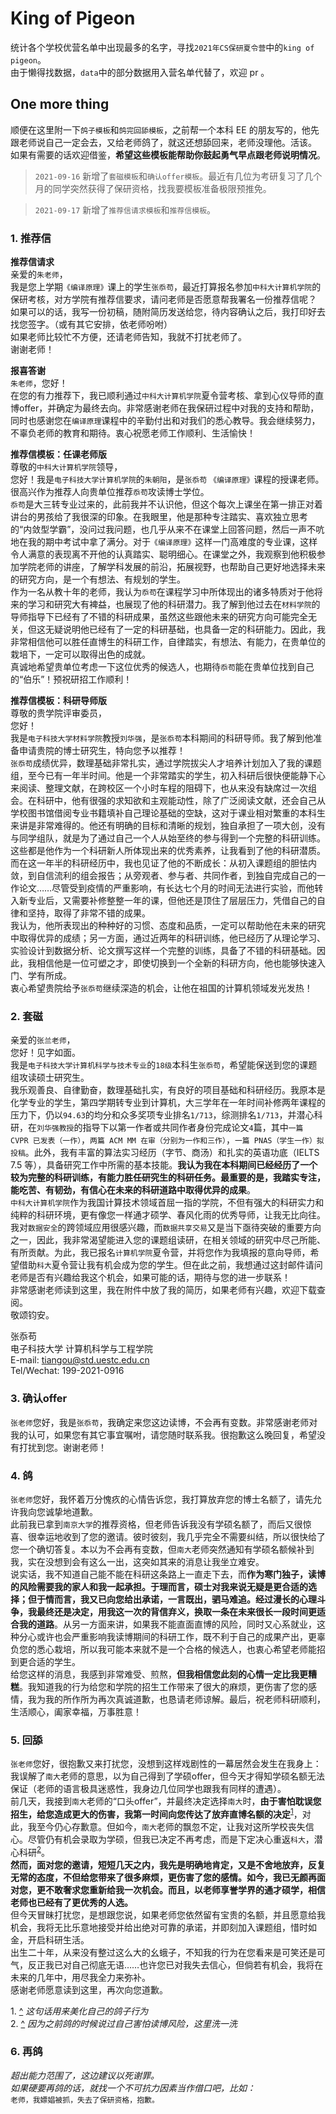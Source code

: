 # King of Pigeon

统计各个学校优营名单中出现最多的名字，寻找`2021年CS保研夏令营`中的`king of pigeon`。  
由于懒得找数据，`data`中的部分数据用入营名单代替了，欢迎 pr 。  

## One more thing

顺便在这里附一下`鸽子模板`和`鸽完回舔模板`，之前帮一个本科 EE 的朋友写的，他先跟老师说自己一定会去，又给老师鸽了，就这还想舔回来，老师没理他。活该。  
如果有需要的话欢迎借鉴，**希望这些模板能帮助你鼓起勇气早点跟老师说明情况**。  
> `2021-09-16` 新增了`套磁模板`和`确认offer模板`。最近有几位为考研复习了几个月的同学突然获得了保研资格，找我要模板准备极限预推免。  

> `2021-09-17` 新增了`推荐信请求模板`和`推荐信模板`。  

### 1. 推荐信

**推荐信请求**  
亲爱的`朱老师`，  
我是您上学期`《编译原理》`课上的学生`张忝苟`，最近打算报名参加`中科大计算机学院`的保研考核，对方学院有推荐信要求，请问老师是否愿意帮我署名一份推荐信呢？  
如果可以的话，我写一份初稿，随附简历发送给您，待内容确认之后，我打印好去找您签字。（或有其它安排，依老师吩咐）  
如果老师比较忙不方便，还请老师告知，我就不打扰老师了。  
谢谢老师！  

**报喜答谢**  
`朱老师`，您好！  
在您的有力推荐下，我已顺利通过`中科大计算机学院`夏令营考核、拿到心仪导师的直博offer，并确定为最终去向。非常感谢老师在我保研过程中对我的支持和帮助，同时也感谢您在`编译原理`课程中的辛勤付出和对我们的悉心教导。我会继续努力，不辜负老师的教育和期待。衷心祝愿老师工作顺利、生活愉快！  

**推荐信模板：任课老师版**  
尊敬的`中科大计算机学院`领导，  
您好！我是`电子科技大学计算机学院`的`朱朝阳`，是`张忝苟` `《编译原理》`课程的授课老师。很高兴作为推荐人向贵单位推荐`忝苟`攻读博士学位。  
`忝苟`是大三转专业过来的，此前我并不认识他，但这个每次上课坐在第一排正对着讲台的男孩给了我很深的印象。在我眼里，他是那种专注踏实、喜欢独立思考的“内敛型学霸”，没问过我问题，也几乎从来不在课堂上回答问题，然后一声不吭地在我的期中考试中拿了满分。对于`《编译原理》`这样一门高难度的专业课，这样令人满意的表现离不开他的认真踏实、聪明细心。在课堂之外，我观察到他积极参加学院老师的讲座，了解学科发展的前沿，拓展视野，也帮助自己更好地选择未来的研究方向，是一个有想法、有规划的学生。  
作为一名从教十年的老师，我认为`忝苟`在课程学习中所体现出的诸多特质对于他将来的学习和研究大有裨益，也展现了他的科研潜力。我了解到他过去在`材料学院`的导师指导下已经有了不错的科研成果，虽然这些跟他未来的研究方向可能完全无关，但这无疑说明他已经有了一定的科研基础，也具备一定的科研能力。因此，我非常相信他可以胜任直博生的科研工作，自律踏实，有想法、有能力，在贵单位的栽培下，一定可以取得出色的成就。  
真诚地希望贵单位考虑一下这位优秀的候选人，也期待`忝苟`能在贵单位找到自己的“伯乐”！预祝研招工作顺利！  

**推荐信模板：科研导师版**  
尊敬的贵学院评审委员，  
您好！  
我是`电子科技大学材料学院`教授`刘华强`，是`张忝苟`本科期间的科研导师。我了解到他准备申请贵院的博士研究生，特向您予以推荐！  
`张忝苟`成绩优异，数理基础非常扎实，通过学院拔尖人才培养计划加入了我的课题组，至今已有一年半时间。他是一个非常踏实的学生，初入科研后很快便能静下心来阅读、整理文献，在跨校区一个小时车程的阻碍下，也从来没有缺席过一次组会。在科研中，他有很强的求知欲和主观能动性，除了广泛阅读文献，还会自己从学校图书馆借阅专业书籍填补自己理论基础的空缺，这对于课业相对繁重的本科生来讲是非常难得的。他还有明确的目标和清晰的规划，独自承担了一项大创，没有与同学组队，就是为了通过自己一个人从始至终的参与得到一个完整的科研训练。这些都是他作为一个科研新人所体现出来的优秀素养，让我看到了他的科研潜质。而在这一年半的科研经历中，我也见证了他的不断成长：从初入课题组的胆怯内敛，到自信流利的组会报告；从旁观者、参与者、共同作者，到独自完成自己的一作论文……尽管受到疫情的严重影响，有长达七个月的时间无法进行实验，而他转入新专业后，又需要补修整整一年的课，但他还是顶住了层层压力，凭借自己的自律和坚持，取得了非常不错的成果。  
我认为，他所表现出的种种好的习惯、态度和品质，一定可以帮助他在未来的研究中取得优异的成绩；另一方面，通过近两年的科研训练，他已经历了从理论学习、实验设计到数据分析、论文撰写这样一个完整的训练，具备了不错的科研基础。因此，我相信他是一位可塑之才，即使切换到一个全新的科研方向，他也能够快速入门、学有所成。  
衷心希望贵院给予`张忝苟`继续深造的机会，让他在祖国的计算机领域发光发热！  

### 2. 套磁

亲爱的`张兰老师`，  
您好！见字如面。  
我是`电子科技大学计算机科学与技术专业`的`18级`本科生`张忝苟`，希望能保送到您的课题组攻读硕士研究生。  
我乐观善良、自律勤奋，数理基础扎实，有良好的项目基础和科研经历。我原本是化学专业的学生，第四学期转专业到计算机，大三学年在一年时间补修两年课程的压力下，仍以`94.63`的均分和众多奖项专业排名`1/713`，综测排名`1/713`，并潜心科研，在`刘华强教授`的指导下以第一作者或共同作者身份完成论文`4`篇，其中`一篇 CVPR 已发表（一作）`，`两篇 ACM MM 在审（分别为一作和三作）`，`一篇 PNAS（学生一作）拟投稿`。此外，我有丰富的算法实习经历（字节、商汤）和扎实的英语功底（IELTS 7.5 等），具备研究工作中所需的基本技能。**我认为我在本科期间已经经历了一个较为完整的科研训练，有能力胜任研究生的科研任务。最重要的是，我踏实专注，能吃苦、有韧劲，有信心在未来的科研道路中取得优异的成果**。  
`中科大计算机学院`作为我国计算技术领域首屈一指的学院，不但有强大的科研实力和纯粹的科研环境，更有像您一样通才硕学、春风化雨的优秀导师，让我无比向往。我对`数据安全`的跨领域应用很感兴趣，而`数据共享交易`又是当下亟待突破的重要方向之一，因此，我非常渴望能进入您的课题组读研，在相关领域的研究中尽己所能、有所贡献。为此，我已报名`计算机学院`夏令营，并将您作为我填报的意向导师，希望借助`科大`夏令营让我有机会成为您的学生。但在此之前，我想通过这封邮件请问老师是否有兴趣给我这个机会，如果可能的话，期待与您的进一步联系！  
非常感谢老师读到这里，我在附件中放了我的简历，如果老师有兴趣，欢迎下载查阅。  
敬颂钧安。  

张忝苟  
电子科技大学 计算机科学与工程学院  
E-mail: tiangou@std.uestc.edu.cn  
Tel/Wechat: 199-2021-0916  

### 3. 确认offer

`张老师`您好，我是`张忝苟`，我确定来您这边读博，不会再有变数。非常感谢老师对我的认可，如果您有其它事宜嘱咐，请您随时联系我。很抱歉这么晚回复，希望没有打扰到您。谢谢老师！  

### 4. 鸽

`张老师`您好，我怀着万分愧疚的心情告诉您，我打算放弃您的博士名额了，请先允许我向您诚挚地道歉。  
此前我已拿到`南京大学`的推荐资格，但老师告诉我没有学硕名额了，而后又很惊喜、很幸运地收到了您的邀请。彼时彼刻，我几乎完全不需要纠结，所以很快给了您一个确切答复。本以为不会再有变数，但`南大`老师突然通知有学硕名额候补到我，实在没想到会有这么一出，这突如其来的消息让我坐立难安。  
说实话，我不知道自己能不能在科研这条路上一直走下去，而**作为寒门独子，读博的风险需要我的家人和我一起承担。于理而言，硕士对我来说无疑是更合适的选择；但于情而言，我又已向您给出承诺，一言既出，驷马难追。经过漫长的心理斗争，我最终还是决定，用我这一次的背信弃义，换取一条在未来很长一段时间更适合我的道路**。从另一方面来讲，如果我不能直面直博的风险，同时又心系就业，这种分心或许也会严重影响我读博期间的科研工作，既不利于自己的成果产出，更辜负您的悉心栽培，所以我可能本来就不是一个合格的候选人，也衷心希望老师能招到更合适的学生。  
给您这样的消息，我感到非常难受、煎熬，**但我相信您此刻的心情一定比我更糟糕**。我知道我的行为给您和学院的招生工作带来了很大的麻烦，更伤害了您的感情，我为我的所作所为再次真诚道歉，也恳请老师谅解。最后，祝老师科研顺利，生活顺心，阖家幸福，万事胜意！  

### 5. 回舔

`张老师`您好，很抱歉又来打扰您，没想到这样戏剧性的一幕居然会发生在我身上：我误解了`南大`老师的意思，以为自己得到了学硕offer，但今天才得知学硕名额无法保证（老师的语言极具迷惑性，我身边几位同学也跟我有同样的遭遇）。  
前几天，我接到`南大`老师的“口头offer”，并最终决定选择`南大`时，**由于害怕耽误您招生，给您造成更大的伤害，我第一时间向您传达了放弃直博名额的决定**<sup id="a1">[1](#f1)</sup>，对此，我至今仍心存歉意。但如今，`南大`老师的飘忽不定，让我对这所学校丧失信心。尽管仍有机会录取为学硕，但我已决定不再考虑，而是下定决心重返`科大`，潜心科研<sup id="a2">[2](#f1)</sup>。  
**然而，面对您的邀请，短短几天之内，我先是明确地肯定，又是不舍地放弃，反复无常的态度，不但给您带来了很多麻烦，更伤害了您的感情。如今，我已无颜再面对您，更不敢奢求您重新给我一次机会。而且，以老师享誉学界的通才硕学，相信老师也已经有了更优秀的人选。**  
但今天冒昧打扰您，是想跟您说，如果老师您依然留有宝贵的名额，并且愿意给我机会，我将无比乐意地接受并给出绝对可靠的承诺，并即刻加入课题组，惜时如金，开启科研生活。  
出生二十年，从来没有整过这么大的幺蛾子，不知我的行为在您看来是可笑还是可气，反正我已对自己彻底无语……也许您已对我失去信心，但倘若有机会，我将在未来的几年中，用尽我全力来弥补。  
感谢老师愿意读到这里，再次向您道歉。  

<span id="f1">1. [^](#a1)</span> *这句话用来美化自己的鸽子行为*  
<span id="f2">2. [^](#a2)</span> *因为之前鸽的时候说过自己害怕读博风险，这里洗一洗*  

### 6. 再鸽

*超出能力范围了，这边建议以死谢罪。*  
*如果硬要再鸽的话，就找一个不可抗力因素当作借口吧，比如：*  
`老师，我嫖娼被抓，失去了保研资格，抱歉。`  
